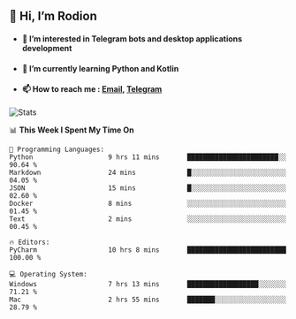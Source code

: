 ## 👋 Hi, I’m Rodion
- #### 👀 I’m interested in Telegram bots and desktop applications development
- #### 🌱 I’m currently learning Python and Kotlin
- #### 📫 How to reach me : [Email](mailto:me@lavn.ml), [Telegram](https://t.me/rodion_gudz)

![Stats](https://github-readme-stats.vercel.app/api?username=rodion-gudz&show_icons=true&theme=github_dark&hide_border=true&hide=issues&count_private=true&layout=compact)


<!--START_SECTION:waka-->
📊 **This Week I Spent My Time On** 

```text
💬 Programming Languages: 
Python                   9 hrs 11 mins       ███████████████████████░░   90.64 % 
Markdown                 24 mins             █░░░░░░░░░░░░░░░░░░░░░░░░   04.05 % 
JSON                     15 mins             █░░░░░░░░░░░░░░░░░░░░░░░░   02.60 % 
Docker                   8 mins              ░░░░░░░░░░░░░░░░░░░░░░░░░   01.45 % 
Text                     2 mins              ░░░░░░░░░░░░░░░░░░░░░░░░░   00.45 % 

🔥 Editors: 
PyCharm                  10 hrs 8 mins       █████████████████████████   100.00 % 

💻 Operating System: 
Windows                  7 hrs 13 mins       ██████████████████░░░░░░░   71.21 % 
Mac                      2 hrs 55 mins       ███████░░░░░░░░░░░░░░░░░░   28.79 % 
```


<!--END_SECTION:waka-->
